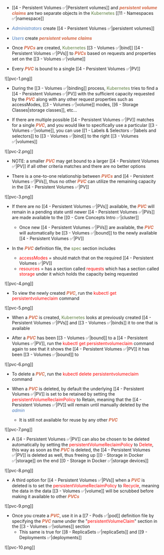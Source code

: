 - [[4 - Persistent Volumes ✅|Persistent volumes]] and <b><i><span style="color:#d46644">persistent volume claims</span></i></b> are two separate objects in the <span style="color:#5c7e3e">Kubernetes</span> [[11 - Namespaces ✅|namespace]]

- <i><span style="color:#477bbe">Administrators</span></i> create [[4 - Persistent Volumes ✅|persistent volumes]] 

- <i><span style="color:#477bbe">Users</span></i> create <b><i><span style="color:#d46644">persistent volume claims</span></i></b>

- Once <b><i><span style="color:#d46644">PVCs</span></i></b> are created, <span style="color:#5c7e3e">Kubernetes</span> [[3 - Volumes ✅|bind]] [[4 - Persistent Volumes ✅|PVs]] to <b><i><span style="color:#d46644">PVCs</span></i></b> based on requests and properties set on the [[3 - Volumes ✅|volume]]

- Every <b><i><span style="color:#d46644">PVC</span></i></b> is bound to a single [[4 - Persistent Volumes ✅|PV]]

![[pvc-1.png]]

- During the [[3 - Volumes ✅|binding]] process, <span style="color:#5c7e3e">Kubernetes</span> tries to find a [[4 - Persistent Volumes ✅|PV]] with the sufficient capacity requested by the <b><i><span style="color:#d46644">PVC</span></i></b> along with any other request properties such as accessModes, [[3 - Volumes ✅|volume]] modes, [[6 - Storage Classes|storage classes]], etc…

- If there are multiple possible [[4 - Persistent Volumes ✅|PV]] matches for a single <b><i><span style="color:#d46644">PVC</span></i></b>, and you would like to specifically use a particular [[3 - Volumes ✅|volume]], you can use [[1 - Labels & Selectors ✅|labels and selectors]] to [[3 - Volumes ✅|bind]] to the right [[3 - Volumes ✅|volumes]]

![[pvc-2.png]]

- NOTE: a smaller <b><i><span style="color:#d46644">PVC</span></i></b> may get bound to a larger [[4 - Persistent Volumes ✅|PV]] if all other criteria matches and there are no better options

- There is a one-to-one relationship between <b><i><span style="color:#d46644">PVCs</span></i></b> and [[4 - Persistent Volumes ✅|PVs]], thus no other <b><i><span style="color:#d46644">PVC</span></i></b> can utilize the remaining capacity in the [[4 - Persistent Volumes ✅|PV]]

![[pvc-3.png]]

- If there are no [[4 - Persistent Volumes ✅|PVs]] available, the <b><i><span style="color:#d46644">PVC</span></i></b> will remain in a pending state until newer [[4 - Persistent Volumes ✅|PVs]] are made available to the [[0 - Core Concepts Intro ✅|cluster]]
	- Once new [[4 - Persistent Volumes ✅|PVs]] are available, the <b><i><span style="color:#d46644">PVC</span></i></b> will automatically be [[3 - Volumes ✅|bound]] to the newly available [[4 - Persistent Volumes ✅|PV]]

- In the <b><i><span style="color:#d46644">PVC</span></i></b> definition file, the <span style="color:#5c7e3e">spec</span> section includes
	- <span style="color:red">accessModes</span> = should match that on the required [[4 - Persistent Volumes ✅|PV]]
	- <span style="color:red">resources</span> = has a section called <span style="color:red">requests</span> which has a section called <span style="color:red">storage</span> under it which holds the capacity being requested

![[pvc-4.png]]

- To view the newly created <b><i><span style="color:#d46644">PVC</span></i></b>, run the <span style="color:red">kubectl get persistentvolumeclaim</span> command

![[pvc-5.png]]

- When a <b><i><span style="color:#d46644">PVC</span></i></b> is created, <span style="color:#5c7e3e">Kubernetes</span> looks at previously created [[4 - Persistent Volumes ✅|PVs]] and [[3 - Volumes ✅|binds]] it to one that is available

- After a <b><i><span style="color:#d46644">PVC</span></i></b> has been [[3 - Volumes ✅|bound]] to a [[4 - Persistent Volumes ✅|PV]], run the <span style="color:red">kubectl get persistentvolumeclaim</span> command again to see that it shows the [[4 - Persistent Volumes ✅|PV]] it has been [[3 - Volumes ✅|bound]] to

![[pvc-6.png]]

- To delete a <b><i><span style="color:#d46644">PVC</span></i></b>, run the <span style="color:red">kubectl delete persistentvolumeclaim</span> command

- When a <b><i><span style="color:#d46644">PVC</span></i></b> is deleted, by default the underlying [[4 - Persistent Volumes ✅|PV]] is set to be retained by setting the <span style="color:red">persistentVolumeReclaimPolicy</span> to Retain, meaning that the [[4 - Persistent Volumes ✅|PV]] will remain until manually deleted by the <i><span style="color:#477bbe">admin</span></i>
	- It is still not available for reuse by any other <b><i><span style="color:#d46644">PVC</span></i></b>

![[pvc-7.png]]

- A [[4 - Persistent Volumes ✅|PV]] can also be chosen to be deleted automatically by setting the <span style="color:red">persistentVolumeReclaimPolicy</span> to <span style="color:red">Delete</span>, this way as soon as the <b><i><span style="color:#d46644">PVC</span></i></b> is deleted, the [[4 - Persistent Volumes ✅|PV]] is deleted as well, thus freeing up [[0 - Storage in Docker ✅|storage]] on the end [[0 - Storage in Docker ✅|storage devices]]

![[pvc-8.png]]

- A third option for [[4 - Persistent Volumes ✅|PVs]] when a <b><i><span style="color:#d46644">PVC</span></i></b> is deleted is to set the <span style="color:red">persistentVolumeReclaimPolicy</span> to <span style="color:red">Recycle</span>, meaning the data in the data [[3 - Volumes ✅|volume]] will be scrubbed before making it available to other <b><i><span style="color:#d46644">PVCs</span></i></b>

![[pvc-9.png]]

- Once you create a <b><i><span style="color:#d46644">PVC</span></i></b>, use it in a [[7 - Pods ✅|pod]] definition file by specifying the <b><i><span style="color:#d46644">PVC</span></i></b> name under the "<span style="color:red">persistentVolumeClaim</span>" section in the [[3 - Volumes ✅|volumes]] section
	- This same is true for [[8 - ReplicaSets ✅|replicaSets]] and [[9 - Deployments ✅|deployments]]

![[pvc-10.png]]